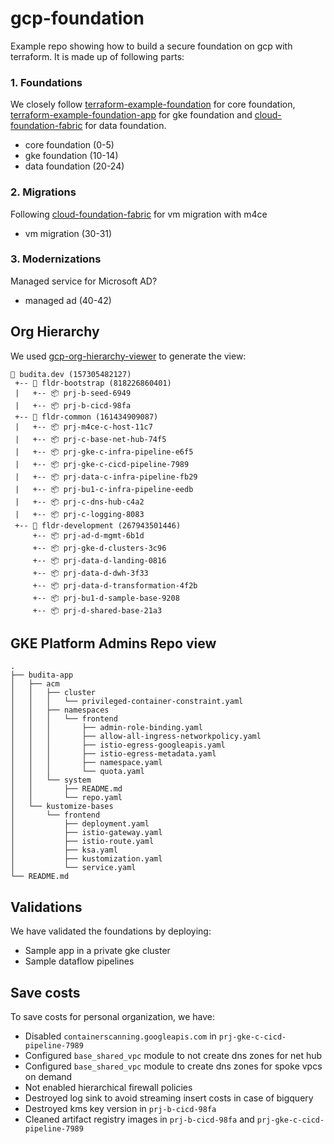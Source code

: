 # gcp-foundation 

Example repo showing how to build a secure foundation on gcp with terraform. It is made up of following parts:

### 1. Foundations
We closely follow [terraform-example-foundation](https://github.com/terraform-google-modules/terraform-example-foundation) for core foundation, [terraform-example-foundation-app](https://github.com/GoogleCloudPlatform/terraform-example-foundation-app) for gke foundation and [cloud-foundation-fabric](https://github.com/terraform-google-modules/cloud-foundation-fabric) for data foundation.
- core foundation (0-5)
- gke foundation (10-14)
- data foundation (20-24)

### 2. Migrations
Following [cloud-foundation-fabric](https://github.com/terraform-google-modules/cloud-foundation-fabric) for vm migration with m4ce
- vm migration (30-31)

### 3. Modernizations
Managed service for Microsoft AD?
- managed ad (40-42)

## Org Hierarchy
We used [gcp-org-hierarchy-viewer](https://github.com/GoogleCloudPlatform/professional-services/tree/main/tools/gcp-org-hierarchy-viewer) to generate the view:
```
🏢 budita.dev (157305482127)
 +-- 📁 fldr-bootstrap (818226860401)
 |   +-- 📦 prj-b-seed-6949
 |   +-- 📦 prj-b-cicd-98fa
 +-- 📁 fldr-common (161434909087)
 |   +-- 📦 prj-m4ce-c-host-11c7
 |   +-- 📦 prj-c-base-net-hub-74f5
 |   +-- 📦 prj-gke-c-infra-pipeline-e6f5
 |   +-- 📦 prj-gke-c-cicd-pipeline-7989
 |   +-- 📦 prj-data-c-infra-pipeline-fb29
 |   +-- 📦 prj-bu1-c-infra-pipeline-eedb
 |   +-- 📦 prj-c-dns-hub-c4a2
 |   +-- 📦 prj-c-logging-8083
 +-- 📁 fldr-development (267943501446)
     +-- 📦 prj-ad-d-mgmt-6b1d
     +-- 📦 prj-gke-d-clusters-3c96
     +-- 📦 prj-data-d-landing-0816
     +-- 📦 prj-data-d-dwh-3f33
     +-- 📦 prj-data-d-transformation-4f2b
     +-- 📦 prj-bu1-d-sample-base-9208
     +-- 📦 prj-d-shared-base-21a3
```


## GKE Platform Admins Repo view

```
.
├── budita-app
│   ├── acm
│   │   ├── cluster
│   │   │   └── privileged-container-constraint.yaml
│   │   ├── namespaces
│   │   │   └── frontend
│   │   │       ├── admin-role-binding.yaml
│   │   │       ├── allow-all-ingress-networkpolicy.yaml
│   │   │       ├── istio-egress-googleapis.yaml
│   │   │       ├── istio-egress-metadata.yaml
│   │   │       ├── namespace.yaml
│   │   │       └── quota.yaml
│   │   └── system
│   │       ├── README.md
│   │       └── repo.yaml
│   └── kustomize-bases
│       └── frontend
│           ├── deployment.yaml
│           ├── istio-gateway.yaml
│           ├── istio-route.yaml
│           ├── ksa.yaml
│           ├── kustomization.yaml
│           └── service.yaml
└── README.md
```
## Validations
We have validated the foundations by deploying:
- Sample app in a private gke cluster
- Sample dataflow pipelines

## Save costs
To save costs for personal organization, we have:  

- Disabled ```containerscanning.googleapis.com``` in ```prj-gke-c-cicd-pipeline-7989```
- Configured ```base_shared_vpc``` module to not create dns zones for net hub 
- Configured ```base_shared_vpc``` module to create dns zones for spoke vpcs on demand 
- Not enabled hierarchical firewall policies 
- Destroyed log sink to avoid streaming insert costs in case of bigquery 
- Destroyed kms key version in ```prj-b-cicd-98fa```
- Cleaned artifact registry images in ```prj-b-cicd-98fa``` and ```prj-gke-c-cicd-pipeline-7989```
